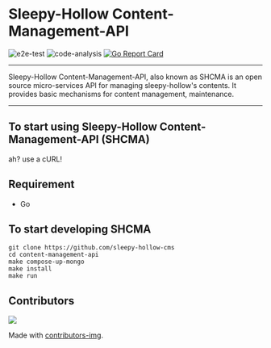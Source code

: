 # Sleepy-Hollow Content-Management-API

![e2e-test](https://github.com/sleepy-hollow-cms/sleepy-hollow/actions/workflows/execute-tests.yaml/badge.svg)
![code-analysis](https://github.com/sleepy-hollow-cms/sleepy-hollow/actions/workflows/codeql-analysis.yml/badge.svg)
[![Go Report Card](https://goreportcard.com/badge/github.com/sleepy-hollow-cms/sleepy-hollow)](https://goreportcard.com/report/github.com/sleepy-hollow-cms/sleepy-hollow)

----

Sleepy-Hollow Content-Management-API, also known as SHCMA is an open source micro-services API for managing sleepy-hollow's  contents. It provides basic mechanisms for content management, maintenance.

----

## To start using Sleepy-Hollow Content-Management-API (SHCMA)

ah? use a cURL!

## Requirement

- Go

## To start developing SHCMA

```
git clone https://github.com/sleepy-hollow-cms
cd content-management-api
make compose-up-mongo
make install
make run
```

## Contributors

<a href="https://github.com/sleepy-hollow-cms/sleepy-hollow/graphs/contributors">
  <img src="https://contrib.rocks/image?repo=sleepy-hollow-cms/sleepy-hollow" />
</a>

Made with [contributors-img](https://contrib.rocks).
